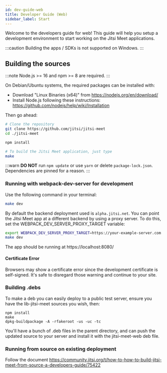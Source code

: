 ```yaml
---
id: dev-guide-web
title: Developer Guide (Web)
sidebar_label: Start
---
```


Welcome to the developers guide for web! This guide will help you setup a development
environment to start working on the Jitsi Meet applications.

:::caution
Building the apps / SDKs is not supported on Windows.
:::

## Building the sources

:::note
Node.js >= 16 and npm >= 8 are required.
:::

On Debian/Ubuntu systems, the required packages can be installed with:
- Download "Linux Binaries (x64)" from https://nodejs.org/en/download/
- Install Node.js following these instructions: https://github.com/nodejs/help/wiki/Installation

Then go ahead:
```bash
# Clone the repository
git clone https://github.com/jitsi/jitsi-meet
cd ./jitsi-meet

npm install

# To build the Jitsi Meet application, just type
make
```

:::warn
**DO NOT** run `npm update` or use `yarn` or delete `package-lock.json`. Dependencies are pinned for a reason.
:::

### Running with webpack-dev-server for development

Use the following command in your terminal:

```bash
make dev
```

By default the backend deployment used is `alpha.jitsi.net`. You can point the Jitsi Meet app at a different backend by using a proxy server. To do this, set the WEBPACK_DEV_SERVER_PROXY_TARGET variable:

```bash
export WEBPACK_DEV_SERVER_PROXY_TARGET=https://your-example-server.com
make dev
```

The app should be running at https://localhost:8080/

#### Certificate Error

Browsers may show a certificate error since the development certificate is self-signed. It's safe to disregard those
warning and continue to your site.

### Building .debs

To make a deb you can easily deploy to a public test server, ensure you have the lib-jitsi-meet sources you wish, then:
```
npm install
make
dpkg-buildpackage -A -rfakeroot -us -uc -tc
```

You'll have a bunch of .deb files in the parent directory, and can push the updated source to your server and install it with the jitsi-meet-web deb file.

### Running from source on existing deployment

Follow the document https://community.jitsi.org/t/how-to-how-to-build-jitsi-meet-from-source-a-developers-guide/75422
